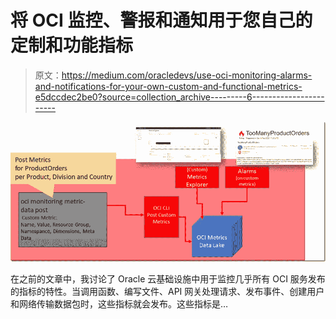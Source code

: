 # 将 OCI 监控、警报和通知用于您自己的定制和功能指标

> 原文：<https://medium.com/oracledevs/use-oci-monitoring-alarms-and-notifications-for-your-own-custom-and-functional-metrics-e5dccdec2be0?source=collection_archive---------6----------------------->

![](img/c4eeb95914fa31d65e48046d2a907a58.png)

在之前的文章中，我讨论了 Oracle 云基础设施中用于监控几乎所有 OCI 服务发布的指标的特性。当调用函数、编写文件、API 网关处理请求、发布事件、创建用户和网络传输数据包时，这些指标就会发布。这些指标是…